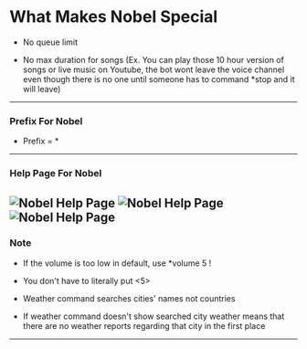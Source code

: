 

# What Makes Nobel Special 


* No queue limit

* No max duration for songs (Ex. You can play those 10 hour version of songs or live music on Youtube, the bot wont leave the voice channel even though there is no one until someone has to command *stop and it will leave) 

---

### Prefix For Nobel

* Prefix = *

---
  


### Help Page For Nobel

![Nobel Help Page](https://i.imgur.com/Tojvm6t.png)
![Nobel Help Page](https://i.imgur.com/97R2bfB.png)
![Nobel Help Page](https://i.imgur.com/3KSHmNH.png)
---


### Note

* If the volume is too low in default, use *volume 5 !

* You don't have to literally put <5>

* Weather command searches cities' names not countries

* If weather command doesn't show searched city weather means that there are no weather reports regarding that city in the first place

---